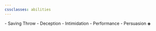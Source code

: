```yaml
---
cssclasses: abilities
---
```

\- Saving Throw
\- Deception
\- Intimidation
\- Performance
\- Persuasion ◈